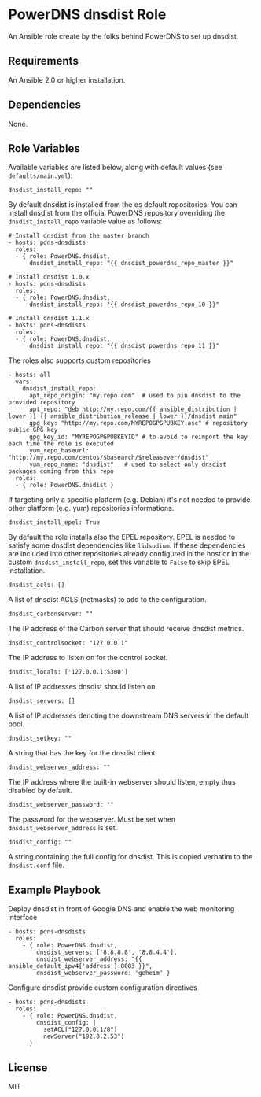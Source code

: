 PowerDNS dnsdist Role
=====================

An Ansible role create by the folks behind PowerDNS to set up dnsdist.

Requirements
------------

An Ansible 2.0 or higher installation.

Dependencies
------------

None.

Role Variables
--------------

Available variables are listed below, along with default values (see `defaults/main.yml`):

    dnsdist_install_repo: "" 

By default dnsdist is installed from the os default repositories.
You can install dnsdist from the official PowerDNS repository overriding
the `dnsdist_install_repo` variable value as follows:

    # Install dnsdist from the master branch
    - hosts: pdns-dnsdists
      roles:
      - { role: PowerDNS.dnsdist,
          dnsdist_install_repo: "{{ dnsdist_powerdns_repo_master }}"

    # Install dnsdist 1.0.x
    - hosts: pdns-dnsdists
      roles:
      - { role: PowerDNS.dnsdist,
          dnsdist_install_repo: "{{ dnsdist_powerdns_repo_10 }}"

    # Install dnsdist 1.1.x
    - hosts: pdns-dnsdists
      roles:
      - { role: PowerDNS.dnsdist,
          dnsdist_install_repo: "{{ dnsdist_powerdns_repo_11 }}"

The roles also supports custom repositories

    - hosts: all
      vars:
        dnsdist_install_repo:
          apt_repo_origin: "my.repo.com"  # used to pin dnsdist to the provided repository
          apt_repo: "deb http://my.repo.com/{{ ansible_distribution | lower }} {{ ansible_distribution_release | lower }}/dnsdist main"
          gpg_key: "http://my.repo.com/MYREPOGPGPUBKEY.asc" # repository public GPG key
          gpg_key_id: "MYREPOGPGPUBKEYID" # to avoid to reimport the key each time the role is executed
          yum_repo_baseurl: "http://my.repo.com/centos/$basearch/$releasever/dnsdist"
          yum_repo_name: "dnsdist"   # used to select only dnsdist packages coming from this repo
      roles:
      - { role: PowerDNS.dnsdist }

If targeting only a specific platform (e.g. Debian) it's not needed to provide other platform (e.g. yum) repositories informations.

    dnsdist_install_epel: True

By default the role installs also the EPEL repository.
EPEL is needed to satisfy some dnsdist dependencies like `lidsodium`.
If these dependencies are included into other repositories already configured in the
host or in the custom `dnsdist_install_repo`, set this variable to `False` to skip
EPEL installation.

    dnsdist_acls: []

A list of dnsdist ACLS (netmasks) to add to the configuration.

    dnsdist_carbonserver: ""

The IP address of the Carbon server that should receive dnsdist metrics.

    dnsdist_controlsocket: "127.0.0.1"

The IP address to listen on for the control socket.

    dnsdist_locals: ['127.0.0.1:5300']

A list of IP addresses dnsdist should listen on.

    dnsdist_servers: []

A list of IP addresses denoting the downstream DNS servers in the default pool.

    dnsdist_setkey: ""

A string that has the key for the dnsdist client.

    dnsdist_webserver_address: ""

The IP address where the built-in webserver should listen, empty thus disabled by default.

    dnsdist_webserver_password: ""

The password for the webserver. Must be set when `dnsdist_webserver_address` is set.

    dnsdist_config: ""

A string containing the full config for dnsdist. This is copied verbatim to the `dnsdist.conf` file.


Example Playbook
----------------

Deploy dnsdist in front of Google DNS and enable the web monitoring interface

    - hosts: pdns-dnsdists
      roles:
        - { role: PowerDNS.dnsdist,
            dnsdist_servers: ['8.8.8.8', '8.8.4.4'],
            dnsdist_webserver_address: "{{ ansible_default_ipv4['address']:8083 }}",
            dnsdist_webserver_password: 'geheim' }

Configure dnsdist provide custom configuration directives

    - hosts: pdns-dnsdists
      roles:
        - { role: PowerDNS.dnsdist,
            dnsdist_config: |
              setACL("127.0.0.1/8")
              newServer("192.0.2.53")
          }

License
-------

MIT
